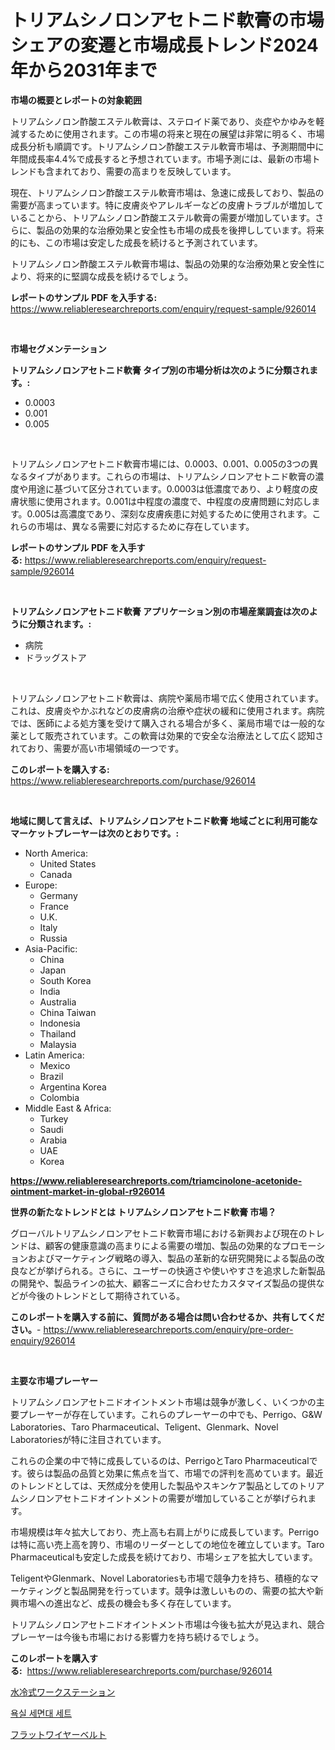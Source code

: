 <p><h1>トリアムシノロンアセトニド軟膏の市場シェアの変遷と市場成長トレンド2024年から2031年まで</h1></p><p><strong>市場の概要とレポートの対象範囲</strong></p>
<p><p>トリアムシノロン酢酸エステル軟膏は、ステロイド薬であり、炎症やかゆみを軽減するために使用されます。この市場の将来と現在の展望は非常に明るく、市場成長分析も順調です。トリアムシノロン酢酸エステル軟膏市場は、予測期間中に年間成長率4.4%で成長すると予想されています。市場予測には、最新の市場トレンドも含まれており、需要の高まりを反映しています。</p><p>現在、トリアムシノロン酢酸エステル軟膏市場は、急速に成長しており、製品の需要が高まっています。特に皮膚炎やアレルギーなどの皮膚トラブルが増加していることから、トリアムシノロン酢酸エステル軟膏の需要が増加しています。さらに、製品の効果的な治療効果と安全性も市場の成長を後押ししています。将来的にも、この市場は安定した成長を続けると予測されています。</p><p>トリアムシノロン酢酸エステル軟膏市場は、製品の効果的な治療効果と安全性により、将来的に堅調な成長を続けるでしょう。</p></p>
<p><strong>レポートのサンプル PDF を入手する:</strong> <a href="https://www.reliableresearchreports.com/enquiry/request-sample/926014">https://www.reliableresearchreports.com/enquiry/request-sample/926014</a></p>
<p>&nbsp;</p>
<p><strong>市場セグメンテーション</strong></p>
<p><strong>トリアムシノロンアセトニド軟膏 タイプ別の市場分析は次のように分類されます。:</strong></p>
<p><ul><li>0.0003</li><li>0.001</li><li>0.005</li></ul></p>
<p>&nbsp;</p>
<p><p>トリアムシノロンアセトニド軟膏市場には、0.0003、0.001、0.005の3つの異なるタイプがあります。これらの市場は、トリアムシノロンアセトニド軟膏の濃度や用途に基づいて区分されています。0.0003は低濃度であり、より軽度の皮膚状態に使用されます。0.001は中程度の濃度で、中程度の皮膚問題に対応します。0.005は高濃度であり、深刻な皮膚疾患に対処するために使用されます。これらの市場は、異なる需要に対応するために存在しています。</p></p>
<p><strong>レポートのサンプル PDF を入手する:</strong>&nbsp;<a href="https://www.reliableresearchreports.com/enquiry/request-sample/926014">https://www.reliableresearchreports.com/enquiry/request-sample/926014</a></p>
<p>&nbsp;</p>
<p><strong> トリアムシノロンアセトニド軟膏 アプリケーション別の市場産業調査は次のように分類されます。:</strong></p>
<p><ul><li>病院</li><li>ドラッグストア</li></ul></p>
<p>&nbsp;</p>
<p><p>トリアムシノロンアセトニド軟膏は、病院や薬局市場で広く使用されています。これは、皮膚炎やかぶれなどの皮膚病の治療や症状の緩和に使用されます。病院では、医師による処方箋を受けて購入される場合が多く、薬局市場では一般的な薬として販売されています。この軟膏は効果的で安全な治療法として広く認知されており、需要が高い市場領域の一つです。</p></p>
<p><strong>このレポートを購入する:</strong>&nbsp; <a href="https://www.reliableresearchreports.com/purchase/926014">https://www.reliableresearchreports.com/purchase/926014</a></p>
<p>&nbsp;</p>
<p><strong>地域に関して言えば、トリアムシノロンアセトニド軟膏 地域ごとに利用可能なマーケットプレーヤーは次のとおりです。:</strong></p>
<p><ul>
    <li>
        North America:
        <ul>
            <li>United States</li>
            <li>Canada</li>
        </ul>
    </li>
    <li>
        Europe:
        <ul>
            <li>Germany</li>
            <li>France</li>
            <li>U.K.</li>
            <li>Italy</li>
            <li>Russia</li>
        </ul>
    </li>
    <li>
        Asia-Pacific:
        <ul>
            <li>China</li>
            <li>Japan</li>
            <li>South Korea</li>
            <li>India</li>
            <li>Australia</li>
            <li>China Taiwan</li>
            <li>Indonesia</li>
            <li>Thailand</li>
            <li>Malaysia</li>
        </ul>
    </li>
    <li>
        Latin America:
        <ul>
            <li>Mexico</li>
            <li>Brazil</li>
            <li>Argentina Korea</li>
            <li>Colombia</li>
        </ul>
    </li>
    <li>
        Middle East & Africa:
        <ul>
            <li>Turkey</li>
            <li>Saudi</li>
            <li>Arabia</li>
            <li>UAE</li>
            <li>Korea</li>
        </ul>
    </li>
    </ul></p>
<p><strong><a href="https://www.reliableresearchreports.com/triamcinolone-acetonide-ointment-market-in-global-r926014">https://www.reliableresearchreports.com/triamcinolone-acetonide-ointment-market-in-global-r926014</a></strong>&nbsp;</p>
<p><strong>世界の新たなトレンドとは トリアムシノロンアセトニド軟膏 市場？</strong></p>
<p><p>グローバルトリアムシノロンアセトニド軟膏市場における新興および現在のトレンドは、顧客の健康意識の高まりによる需要の増加、製品の効果的なプロモーションおよびマーケティング戦略の導入、製品の革新的な研究開発による製品の改良などが挙げられる。さらに、ユーザーの快適さや使いやすさを追求した新製品の開発や、製品ラインの拡大、顧客ニーズに合わせたカスタマイズ製品の提供などが今後のトレンドとして期待されている。</p></p>
<p><strong>このレポートを購入する前に、質問がある場合は問い合わせるか、共有してください。</strong>- <a href="https://www.reliableresearchreports.com/enquiry/pre-order-enquiry/926014">https://www.reliableresearchreports.com/enquiry/pre-order-enquiry/926014</a></p>
<p>&nbsp;</p>
<p><strong>主要な市場プレーヤー</strong></p>
<p><p>トリアムシノロンアセトニドオイントメント市場は競争が激しく、いくつかの主要プレーヤーが存在しています。これらのプレーヤーの中でも、Perrigo、G&W Laboratories、Taro Pharmaceutical、Teligent、Glenmark、Novel Laboratoriesが特に注目されています。</p><p>これらの企業の中で特に成長しているのは、PerrigoとTaro Pharmaceuticalです。彼らは製品の品質と効果に焦点を当て、市場での評判を高めています。最近のトレンドとしては、天然成分を使用した製品やスキンケア製品としてのトリアムシノロンアセトニドオイントメントの需要が増加していることが挙げられます。</p><p>市場規模は年々拡大しており、売上高も右肩上がりに成長しています。Perrigoは特に高い売上高を誇り、市場のリーダーとしての地位を確立しています。Taro Pharmaceuticalも安定した成長を続けており、市場シェアを拡大しています。</p><p>TeligentやGlenmark、Novel Laboratoriesも市場で競争力を持ち、積極的なマーケティングと製品開発を行っています。競争は激しいものの、需要の拡大や新興市場への進出など、成長の機会も多く存在しています。</p><p>トリアムシノロンアセトニドオイントメント市場は今後も拡大が見込まれ、競合プレーヤーは今後も市場における影響力を持ち続けるでしょう。</p></p>
<p><strong>このレポートを購入する:</strong>&nbsp;&nbsp;<a href="https://www.reliableresearchreports.com/purchase/926014">https://www.reliableresearchreports.com/purchase/926014</a></p>
<p><p><a href="https://medium.com/@carolynsparkly/%E6%B6%B2%E4%BD%93%E5%86%B7%E5%8D%B4%E3%83%AF%E3%83%BC%E3%82%AF%E3%82%B9%E3%83%86%E3%83%BC%E3%82%B7%E3%83%A7%E3%83%B3%E5%B8%82%E5%A0%B4%E3%83%AC%E3%83%9D%E3%83%BC%E3%83%88%E3%81%AF-%E3%81%93%E3%81%AE%E5%B8%82%E5%A0%B4%E3%81%AE%E6%9C%80%E6%96%B0%E3%81%AE%E3%83%88%E3%83%AC%E3%83%B3%E3%83%89%E3%82%84%E6%88%90%E9%95%B7%E6%A9%9F%E4%BC%9A%E3%82%92%E6%98%8E%E3%82%89%E3%81%8B%E3%81%AB%E3%81%97%E3%81%A6%E3%81%84%E3%81%BE%E3%81%99-8b66956f481c">水冷式ワークステーション</a></p><p><a href="https://medium.com/@raymondietrich7892023/%EC%9A%95%EC%8B%A4-%EC%84%B8%EB%A9%B4%EB%8C%80-%EC%84%B8%ED%8A%B8-%EC%8B%9C%EC%9E%A5-%EB%B3%B4%EA%B3%A0%EC%84%9C%EB%8A%94-%EC%9D%B4-%EC%8B%9C%EC%9E%A5%EC%9D%98-%EC%B5%9C%EC%8B%A0-%ED%8A%B8%EB%A0%8C%EB%93%9C%EC%99%80-%EC%84%B1%EC%9E%A5-%EA%B8%B0%ED%9A%8C%EB%A5%BC-%EB%93%9C%EB%9F%AC%EB%83%85%EB%8B%88%EB%8B%A4-bf8dd0080ac3">욕실 세면대 세트</a></p><p><a href="https://medium.com/@lauriank/%E3%83%95%E3%83%A9%E3%83%83%E3%83%88%E3%83%AF%E3%82%A4%E3%83%A4%E3%83%BC%E3%83%99%E3%83%AB%E3%83%88%E5%B8%82%E5%A0%B4%E3%81%AE%E8%A6%8B%E8%A7%A3-%E5%B8%82%E5%A0%B4%E5%8B%95%E5%90%91-%E6%88%90%E9%95%B7-2024%E5%B9%B4%E3%81%8B%E3%82%892031%E5%B9%B4%E3%81%AE%E4%BA%88%E6%B8%AC-adeb974fdc7a">フラットワイヤーベルト</a></p></p>